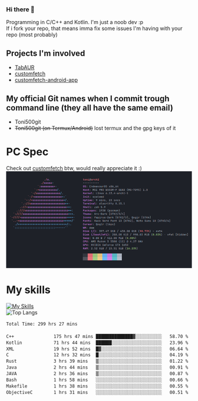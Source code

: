 ### Hi there 👋

Programming in C/C++ and Kotlin. I'm just a noob dev :p\
If i fork your repo, that means imma fix some issues I'm having with your repo (most probably)

## Projects I'm involved
 - [TabAUR](https://github.com/BurntRanch/TabAUR)
 - [customfetch](https://github.com/Toni500github/customfetch)
 - [customfetch-android-app](https://github.com/Toni500github/customfetch-android-app)

## My official Git names when I commit trough command line (they all have the same email)
* Toni500git
* ~~Toni500git (on Termux/Android)~~ lost termux and the gpg keys of it

# PC Spec
Check out [customfetch](https://github.com/Toni500github/customfetch) btw, would really appreciate it :)
![screenshot.png](https://github.com/Toni500github/customfetch/raw/main/screenshot.png)

# My skills
[![My Skills](https://skillicons.dev/icons?i=cpp,bash,kotlin,androidstudio,arch,linux&theme=light)](https://skillicons.dev)\
![Top Langs](https://github-readme-stats.vercel.app/api/top-langs/?username=Toni500github&layout=compact)

<!--START_SECTION:waka-->

```txt
Total Time: 299 hrs 27 mins

C++               175 hrs 47 mins ██████████████▓░░░░░░░░░░   58.70 %
Kotlin            71 hrs 44 mins  ██████░░░░░░░░░░░░░░░░░░░   23.96 %
XML               19 hrs 52 mins  █▓░░░░░░░░░░░░░░░░░░░░░░░   06.64 %
C                 12 hrs 32 mins  █░░░░░░░░░░░░░░░░░░░░░░░░   04.19 %
Rust              3 hrs 39 mins   ▒░░░░░░░░░░░░░░░░░░░░░░░░   01.22 %
Java              2 hrs 44 mins   ▒░░░░░░░░░░░░░░░░░░░░░░░░   00.91 %
JAVA              2 hrs 36 mins   ▒░░░░░░░░░░░░░░░░░░░░░░░░   00.87 %
Bash              1 hrs 58 mins   ░░░░░░░░░░░░░░░░░░░░░░░░░   00.66 %
Makefile          1 hrs 38 mins   ░░░░░░░░░░░░░░░░░░░░░░░░░   00.55 %
ObjectiveC        1 hrs 31 mins   ░░░░░░░░░░░░░░░░░░░░░░░░░   00.51 %
```

<!--END_SECTION:waka-->
